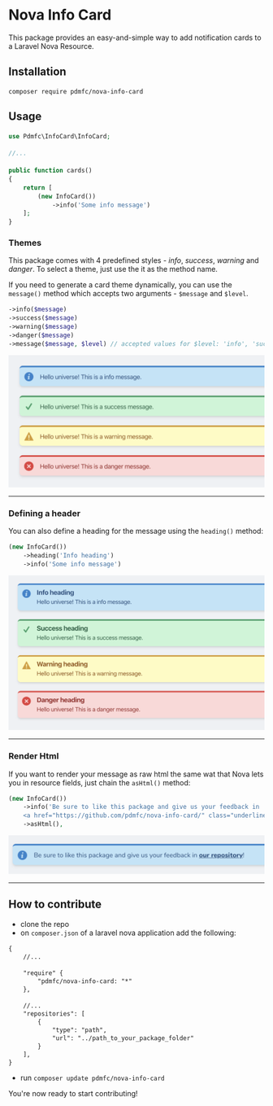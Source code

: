 # Nova Info Card

This package provides an easy-and-simple way to add notification cards to a Laravel Nova Resource.

## Installation

```shell
composer require pdmfc/nova-info-card
```

## Usage

```php
use Pdmfc\InfoCard\InfoCard;

//...

public function cards()
{
    return [
        (new InfoCard())
            ->info('Some info message')
    ];
}
```

### Themes

This package comes with 4 predefined styles - _info_, _success_, _warning_ and _danger_. To select a theme, just use the it as the method name.

If you need to generate a card theme dynamically, you can use the `message()` method which accepts two arguments - `$message` and `$level`.

```php
->info($message)
->success($message)
->warning($message)
->danger($message)
->message($message, $level) // accepted values for $level: 'info', 'success' , 'warning', 'danger'
```

![Example](images/basic_example.png)

---

### Defining a header

You can also define a heading for the message using the `heading()` method:

```php
(new InfoCard())
    ->heading('Info heading')
    ->info('Some info message')
```

![Heading screenshot](images/with_heading_example.png)

---

### Render Html

If you want to render your message as raw html the same wat that Nova lets you in resource fields, just chain the `asHtml()` method:

```php
(new InfoCard())
    ->info('Be sure to like this package and give us your feedback in
    <a href="https://github.com/pdmfc/nova-info-card/" class="underline font-bold text-blue-800">our repository</a>!')
    ->asHtml(),
```

![Rendering raw Html](images/raw_html_example.png)

---

## How to contribute

- clone the repo
- on `composer.json` of a laravel nova application add the following:

```
{
    //...

    "require" {
        "pdmfc/nova-info-card: "*"
    },

    //...
    "repositories": [
        {
            "type": "path",
            "url": "../path_to_your_package_folder"
        }
    ],
}
```

- run `composer update pdmfc/nova-info-card`

You're now ready to start contributing!
